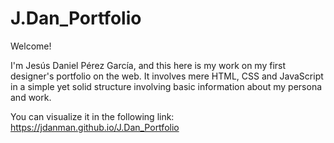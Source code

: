 # J.Dan_Portfolio
Welcome!

I'm Jesús Daniel Pérez García, and this here is my work on my first designer's portfolio on the web.
It involves mere HTML, CSS and JavaScript in a simple yet solid structure involving basic information about my persona and work.

You can visualize it in the following link:
https://jdanman.github.io/J.Dan_Portfolio
